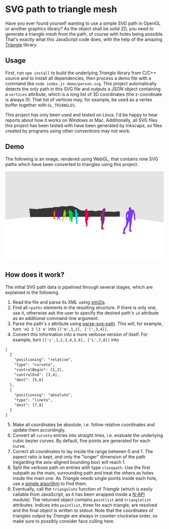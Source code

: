 
# SVG path to triangle mesh

Have you ever found yourself wanting to use a simple SVG path in OpenGL or another graphics library? As the object shall be solid 2D, you need to generate a triangle mesh from the path, of course with holes being possible. That's exactly what this JavaScript code does, with the help of the amazing [Triangle](https://www.cs.cmu.edu/~quake/triangle.html) library.

## Usage
First, run `npm install` to build the underlying _Triangle_ library from C/C++ source and to install all dependencies, then process a demo file with a command like `node index.js demo/person.svg`. This project automatically detects the only path in this SVG file and outputs a JSON object containing a `vertices` attribute, which is a long list of 3D coordinates (the z-coordinate is always 0). That list of vertices may, for example, be used as a vertex buffer together with `GL_TRIANGLES`.

This project has only been used and tested on Linux. I'd be happy to hear reports about how it works on Windows or Mac. Additionally, all SVG files this project has been tested with have been generated by Inkscape, so files created by programs using other conventions may not work.

## Demo
The following is an image, rendered using WebGL, that contains nine SVG paths which have been converted to triangles using this project.

![svg-path-to-triangle-mesh example screenshot](/demo/example.png)

## How does it work?
The initial SVG path data is pipelined through several stages, which are explained in the following.
1. Read the file and parse its XML using [xml2js](https://www.npmjs.com/package/xml2js).
2. Find all `<path>` elements in the resulting structure. If there is only one, use it, otherwise ask the user to specify the desired path's `id` attribute as an additional command-line argument.
3. Parse the path's `d` attribute using [parse-svg-path](https://www.npmjs.com/package/parse-svg-path). This will, for example, turn `'m1 2 l3 4'` into `[['m',1,2], ['l',3,4]]`.
4. Convert this information into a more verbose version of itself. For example, turn `[['c',1,2,3,4,5,6], ['L',7,8]]` into

```
[
  {
    "positioning": "relative",
    "type": "curveto",
    "controlBegin": [1,2],
    "controlEnd": [3,4],
    "dest": [5,6]
  },
  {
    "positioning": "absolute",
    "type": "lineto",
    "dest": [7,8]
  }
]
```

5. Make all coordinates be absolute, i.e. follow relative coordinates and update them accordingly.
6. Convert all `curveto` entries into straight lines, i.e. evaluate the underlying cubic bezier curves. By default, five points are generated for each curve.
7. Correct all coordinates to lay inside the range between 0 and 1. The aspect ratio is kept, and only the "longer" dimension of the path (regarding the axis-aligned bounding box) will reach 1.
8. Split the verbose path on entries with type `closepath`. Use the first subpath as the main, surrounding path and treat the others as holes inside the main one. As _Triangle_ needs single points inside each hole, use a [simple algorithm](https://mathoverflow.net/a/56660) to find them.
9. Eventually, call the `triangulate` function of _Triangle_ (which is easily callable from JavaScript, as it has been wrapped inside a [N-API](https://github.com/nodejs/node-addon-api) module). The returned object contains `pointlist` and `trianglelist` attributes. Indices into `pointlist`, three for each triangle, are resolved and the final object is written to stdout. Note that the coordinates of triangles output by _Triangle_ are always in counter-clockwise order, so make sure to possibly consider face culling here.
